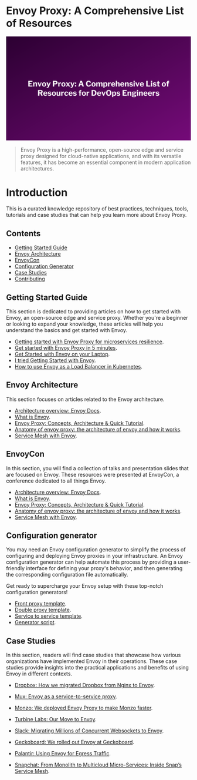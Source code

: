 # Envoy Proxy: A Comprehensive List of Resources
![envoy-title](./img/envoy.png)
> Envoy Proxy is a high-performance, open-source edge and service proxy designed for cloud-native applications, and with its versatile features, it has become an essential component in modern application architectures.
# Introduction
This is a curated knowledge repository of best practices, techniques, tools, tutorials and case studies that can help you learn more about Envoy Proxy.

## Contents
- [Getting Started Guide](#getting-started-guide)
- [Envoy Architecture](#envoy-architecture)
- [EnvoyCon](#envoycon)
- [Configuration Generator](#configuration-generator)
- [Case Studies](#case-studies)
- [Contributing](#contributing)


## Getting Started Guide
This section is dedicated to providing articles on how to get started with Envoy, an open-source edge and service proxy. Whether you're a beginner or looking to expand your knowledge, these articles will help you understand the basics and get started with Envoy.

* [Getting started with Envoy Proxy for microservices resilience](https://www.getambassador.io/resources/getting-started-envoyproxy-microservices-resilience).
* [Get started with Envoy Proxy in 5 minutes](https://tetrate.io/blog/get-started-with-envoy-in-5-minutes/).
* [Get Started with Envoy on your Laptop](https://blog.turbinelabs.io/getting-started-with-envoy-on-your-laptop-1b1a7073fd8e).
* [I tried Getting Started with Envoy](https://iceburn.medium.com/i-tried-getting-started-with-envoy-d6680f69bc3).
* [How to use Envoy as a Load Balancer in Kubernetes](https://blog.markvincze.com/how-to-use-envoy-as-a-load-balancer-in-kubernetes/).


## Envoy Architecture
This section focuses on articles related to the Envoy architecture.

* [Architecture overview: Envoy Docs](https://www.envoyproxy.io/docs/envoy/latest/intro/arch_overview/arch_overview).
* [What is Envoy](https://www.envoyproxy.io/docs/envoy/latest/intro/what_is_envoy).
* [Envoy Proxy: Concepts, Architecture & Quick Tutorial](https://www.solo.io/topics/envoy-proxy/).
* [Anatomy of envoy proxy: the architecture of envoy and how it works](https://songrgg.github.io/architecture/deeper-understanding-to-envoy/).
* [Service Mesh with Envoy](https://www.loginradius.com/blog/engineering/service-mesh-with-envoy/).


## EnvoyCon
In this section, you will find a collection of talks and presentation slides that are focused on Envoy. These resources were presented at EnvoyCon, a conference dedicated to all things Envoy.

* [Architecture overview: Envoy Docs](https://www.envoyproxy.io/docs/envoy/latest/intro/arch_overview/arch_overview).
* [What is Envoy](https://www.envoyproxy.io/docs/envoy/latest/intro/what_is_envoy).
* [Envoy Proxy: Concepts, Architecture & Quick Tutorial](https://www.solo.io/topics/envoy-proxy/).
* [Anatomy of envoy proxy: the architecture of envoy and how it works](https://songrgg.github.io/architecture/deeper-understanding-to-envoy/).
* [Service Mesh with Envoy](https://www.loginradius.com/blog/engineering/service-mesh-with-envoy/).


## Configuration generator
You may need an Envoy configuration generator to simplify the process of configuring and deploying Envoy proxies in your infrastructure. An Envoy configuration generator can help automate this process by providing a user-friendly interface for defining your proxy's behavior, and then generating the corresponding configuration file automatically.

Get ready to supercharge your Envoy setup with these top-notch configuration generators!

* [Front proxy template](https://github.com/envoyproxy/envoy/blob/9f65b998949f89170decb393dbaa591924820df9/configs/envoy_front_proxy.template.yaml).
* [Double proxy template](https://github.com/envoyproxy/envoy/blob/9f65b998949f89170decb393dbaa591924820df9/configs/envoy_double_proxy.template.yaml).
* [Service to service template](https://github.com/envoyproxy/envoy/blob/9f65b998949f89170decb393dbaa591924820df9/configs/envoy_service_to_service.template.yaml).
* [Generator script](https://github.com/envoyproxy/envoy/blob/9f65b998949f89170decb393dbaa591924820df9/configs/configgen.py).


## Case Studies
In this section, readers will find case studies that showcase how various organizations have implemented Envoy in their operations. These case studies provide insights into the practical applications and benefits of using Envoy in different contexts.

* [Dropbox: How we migrated Dropbox from Nginx to Envoy](https://dropbox.tech/infrastructure/how-we-migrated-dropbox-from-nginx-to-envoy).
* [Mux: Envoy as a service-to-service proxy](https://www.mux.com/blog/envoy-as-a-service-to-service-proxy).
* [Monzo: We deployed Envoy Proxy to make Monzo faster](https://monzo.com/blog/2019/04/03/deploying-envoy-proxy).
* [Turbine Labs: Our Move to Envoy](https://blog.turbinelabs.io/our-move-to-envoy-bfeb08aa822d).
* [Slack: Migrating Millions of Concurrent Websockets to Envoy](https://slack.engineering/migrating-millions-of-concurrent-websockets-to-envoy/).

* [Geckoboard: We rolled out Envoy at Geckoboard](https://medium.com/geckoboard-under-the-hood/we-rolled-out-envoy-at-geckoboard-13c45b4eaddd).
* [Palantir: Using Envoy for Egress Traffic](https://blog.palantir.com/using-envoy-for-egress-traffic-8524d10b5ee2).
* [Snapchat: From Monolith to Multicloud Micro-Services: Inside Snap’s Service Mesh](https://eng.snap.com/monolith-to-multicloud-microservices-snap-service-mesh).




